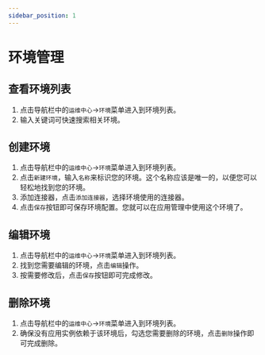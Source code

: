 ```yaml
---
sidebar_position: 1
---
```


# 环境管理

## 查看环境列表

1. 点击导航栏中的`运维中心`->`环境`菜单进入到环境列表。
2. 输入关键词可快速搜索相关环境。

## 创建环境

1. 点击导航栏中的`运维中心`->`环境`菜单进入到环境列表。
2. 点击`新建环境`，输入`名称`来标识您的环境。这个名称应该是唯一的，以便您可以轻松地找到您的环境。
3. 添加连接器，点击`添加连接器`，选择环境使用的连接器。
4. 点击`保存`按钮即可保存环境配置。您就可以在应用管理中使用这个环境了。

## 编辑环境

1. 点击导航栏中的`运维中心`->`环境`菜单进入到环境列表。
2. 找到您需要编辑的环境，点击`编辑`操作。
3. 按需要修改后，点击`保存`按钮即可完成修改。

## 删除环境

1. 点击导航栏中的`运维中心`->`环境`菜单进入到环境列表。
2. 确保没有应用实例依赖于该环境后，勾选您需要删除的环境，点击`删除`操作即可完成删除。

